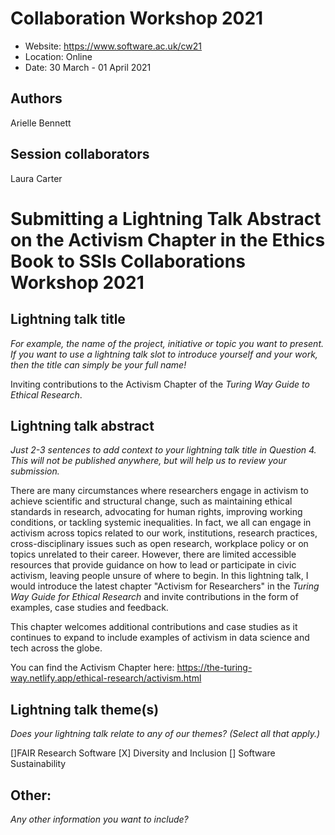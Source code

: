 # Collaboration Workshop 2021

* Website: https://www.software.ac.uk/cw21
* Location: Online
* Date: 30 March - 01 April 2021

## Authors
Arielle Bennett

## Session collaborators
Laura Carter

# Submitting a Lightning Talk Abstract on the Activism Chapter in the Ethics Book to SSIs Collaborations Workshop 2021 

## Lightning talk title
*For example, the name of the project, initiative or topic you want to present. 
If you want to use a lightning talk slot to introduce yourself and your work, then the title can simply be your full name!*

Inviting contributions to the Activism Chapter of the _Turing Way Guide to Ethical Research_. 

## Lightning talk abstract
*Just 2-3 sentences to add context to your lightning talk title in Question 4. This will not be published anywhere, but will help us to review your submission.*

There are many circumstances where researchers engage in activism to achieve scientific and structural change, such as maintaining ethical standards in research, advocating for human rights, improving working conditions, or tackling systemic inequalities. 
In fact, we all can engage in activism across topics related to our work, institutions, research practices, cross-disciplinary issues such as open research, workplace policy or on topics unrelated to their career.
However, there are limited accessible resources that provide guidance on how to lead or participate in civic activism, leaving people unsure of where to begin.
In this lightning talk, I would introduce the latest chapter "Activism for Researchers" in the _Turing Way Guide for Ethical Research_ and invite contributions in the form of examples, case studies and feedback.

This chapter welcomes additional contributions and case studies as it continues to expand to include examples of activism in data science and tech across the globe. 

You can find the Activism Chapter here: https://the-turing-way.netlify.app/ethical-research/activism.html

## Lightning talk theme(s)
*Does your lightning talk relate to any of our themes? (Select all that apply.)*

[]FAIR Research Software
[X] Diversity and Inclusion
[] Software Sustainability

## Other:
*Any other information you want to include?*
